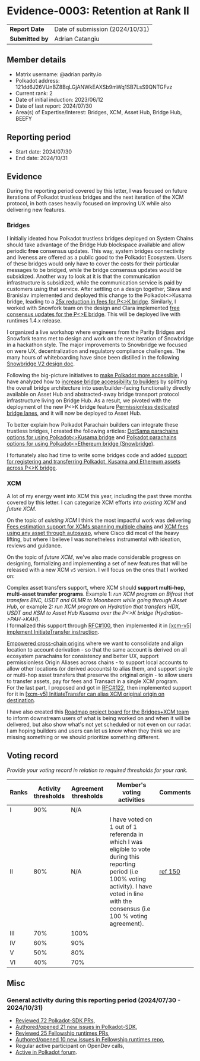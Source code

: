 # Evidence-0003: Retention at Rank II

|                 |                                                                                             |
| --------------- | ------------------------------------------------------------------------------------------- |
| **Report Date** | Date of submission (2024/10/31) |
| **Submitted by**| Adrian Catangiu |


## Member details

- Matrix username: @adrian:parity.io
- Polkadot address: 121dd6J26VUnBZ8BqLGjANWkEAXSb9mWq1SB7LsS9QNTGFvz
- Current rank: 2
- Date of initial induction: 2023/06/12
- Date of last report: 2024/07/30
- Area(s) of Expertise/Interest: Bridges, XCM, Asset Hub, Bridge Hub, BEEFY


## Reporting period

- Start date: 2024/07/30
- End date: 2024/10/31


## Evidence

During the reporting period covered by this letter, I was focused on future iterations of Polkadot trustless bridges and the next iteration of the XCM protocol, in both cases heavily focused on improving UX while also delivering new features.

### Bridges

I initially ideated how Polkadot trustless bridges deployed on System Chains should take advantage of the Bridge Hub blockspace available and allow periodic **free** consensus updates. This way, system bridges connectivity and liveness are offered as a public good to the Polkadot Ecosystem. Users of these bridges would only have to cover the costs for their particular messages to be bridged, while the bridge consensus updates would be subsidized. Another way to look at it is that the communication infrastructure is subsidized, while the communication service is paid by customers using that service. After settling on a design together, Slava and Branislav implemented and deployed this change to the Polkadot<>Kusama bridge, leading to a [25x reduction in fees for P<>K bridge](https://hackmd.io/@bkontur/bridges-free-header-submission#Testing-and-Results). Similarly, I worked with Snowfork team on the design and Clara implemented [free consensus updates for the P<>E bridge](https://github.com/paritytech/polkadot-sdk/pull/5201). This will be deployed live with runtimes 1.4.x release.

I organized a live workshop where engineers from the Parity Bridges and Snowfork teams met to design and work on the next iteration of Snowbridge in a hackathon style. The major improvements to Snowbridge we focused on were UX, decentralization and regulatory compliance challenges. The many hours of whiteboarding have since been distilled in the following [Snowbridge V2 design doc](https://github.com/paritytech/polkadot-sdk/blob/master/bridges/snowbridge/docs/v2.md).

Following the big-picture initiatives to [make Polkadot more accessible](https://www.parity.io/blog/polkadot-smartcontract-platform), I have analyzed how to [increase bridge accessibility to builders](https://forum.polkadot.network/t/expose-builder-facing-bridging-components-on-asset-hub/10421) by splitting the overall bridge architecture into user/builder-facing functionality directly available on Asset Hub and abstracted-away bridge transport protocol infrastructure living on Bridge Hub. As a result, we pivoted with the deployment of the new P<>K bridge feature [Permissionless dedicated bridge lanes](https://github.com/paritytech/polkadot-sdk/issues/6044), and it will now be deployed to Asset Hub.

To better explain how Polkadot Parachain builders can integrate these trustless bridges, I created the following articles: [DotSama parachains options for using Polkadot<>Kusama bridge](https://hackmd.io/@acatangiu/B1oGPAQkkg) and [Polkadot parachains options for using Polkadot<>Ethereum bridge (Snowbridge)](https://hackmd.io/@acatangiu/Hy4xduIk1g).

I fortunately also had time to write some bridges code and added [support for registering and transferring Polkadot, Kusama and Ethereum assets across P<>K bridge](https://github.com/polkadot-fellows/runtimes/pull/421).

### XCM

A lot of my energy went into XCM this year, including the past three months covered by this letter. I can categorize XCM efforts into _existing XCM_ and _future XCM_.

On the topic of _existing XCM_ I think the most impactful work was delivering [Fees estimation support for XCMs spanning multiple chains](https://github.com/polkadot-fellows/runtimes/issues/479) and [XCM fees using any asset through autoswap](https://github.com/paritytech/polkadot-sdk/issues/6050), where Cisco did most of the heavy lifting, but where I believe I was nonetheless instrumental with ideation, reviews and guidance.

On the topic of _future XCM_, we've also made considerable progress on designing, formalizing and implementing a set of new features that will be released with a new XCM `v5` version. I will focus on the ones that I worked on:

Complex asset transfers support, where XCM should **support multi-hop, multi-asset transfer programs**. Example 1: _run XCM program on Bifrost that transfers BNC, USDT and GLMR to Moonbeam while going through Asset Hub_, or example 2: _run XCM program on Hydration that transfers HDX, USDT and KSM to Asset Hub Kusama over the P<>K bridge (Hydration->PAH->KAH)_.  
I formalized this support through [RFC#100](https://github.com/polkadot-fellows/RFCs/pull/100), then implemented it in [[xcm-v5] implement InitiateTransfer instruction](https://github.com/paritytech/polkadot-sdk/pull/5876).

[Empowered cross-chain origins](https://github.com/paritytech/polkadot-sdk/issues/6054) where we want to consolidate and align location to account derivation - so that the same account is derived on all ecosystem parachains for consistency and better UX, support permissionless Origin Aliases across chains - to support local accounts to allow other locations (or derived accounts) to alias them, and support single or multi-hop asset transfers that preserve the original origin - to allow users to transfer assets, pay for fees and Transact in a single XCM program.  
For the last part, I proposed and got in [RFC#122](https://github.com/polkadot-fellows/RFCs/pull/122), then implemented support for it in [[xcm-v5] InitiateTransfer can alias XCM original origin on destination](https://github.com/paritytech/polkadot-sdk/pull/5971).  

I have also created this [Roadmap project board for the Bridges+XCM team](https://github.com/orgs/paritytech/projects/145/views/8) to inform downstream users of what is being worked on and when it will be delivered, but also show what's not yet scheduled or not even on our radar. I am hoping builders and users can let us know when they think we are missing something or we should prioritize something different.

## Voting record
*Provide your voting record in relation to required thresholds for your rank.* 

|  Ranks | Activity thresholds | Agreement thresholds | Member's voting activities | Comments |
|---|---|---|---|---|
|I  |90%   |N/A   |   |  |
|II |80%   |N/A   | I have voted on 1 out of 1 referenda in which I was eligible to vote during this reporting period (i.e 100% voting activity). I have voted in line with the consensus (i.e 100 % voting agreement). | [ref 150](https://collectives.subsquare.io/fellowship/referenda/150) |
|III|70%   |100%  |   |  |
|IV |60%   |90%   |   |  |
|V  |50%   |80%   |   |  |
|VI |40%   |70%   |   |  |


## Misc

### General activity during this reporting period (2024/07/30 - 2024/10/31)

- [Reviewed 72 Polkadot-SDK PRs](https://github.com/paritytech/polkadot-sdk/pulls?q=is%3Apr+reviewed-by%3Aacatangiu+created%3A2024-07-30..2024-10-30+),
- [Authored/opened 21 new issues in Polkadot-SDK](https://github.com/paritytech/polkadot-sdk/issues?q=is%3Aissue+author%3Aacatangiu+created%3A2024-07-30..2024-10-30+),
- [Reviewed 25 Fellowship runtimes PRs](https://github.com/polkadot-fellows/runtimes/pulls?q=is%3Apr++reviewed-by%3Aacatangiu+created%3A2024-07-30..2024-10-30),
- [Authored/opened 10 new issues in Fellowship runtimes repo](https://github.com/polkadot-fellows/runtimes/issues?q=is%3Aissue+author%3Aacatangiu+created%3A2024-07-30..2024-10-30),
- Regular active participant on OpenDev calls,
- [Active in Polkadot forum](https://forum.polkadot.network/u/acatangiu/activity).
